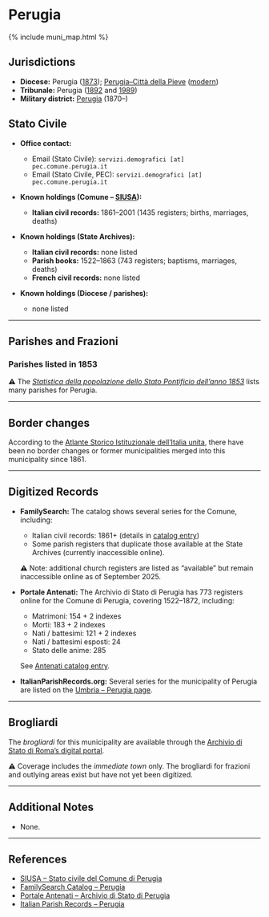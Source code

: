 # Perugia

{% include muni_map.html %}

## Jurisdictions

* **Diocese:** Perugia ([1873](https://www.google.it/books/edition/Il_libro_de_comuni_del_Regno_d_Italia_co/WF9mfeJJcDEC?gbpv=1)); [Perugia–Città della Pieve](../dio/perugia.md) ([modern](https://www.chiesacattolica.it/annuario-cei/ricerca-parrocchie/))
* **Tribunale:** Perugia ([1892](https://www.google.it/books/edition/Bollettino_ufficiale_del_Ministero_di_gr/kRXd4t5fK-0C?hl=en&gbpv=1&pg=PA457&printsec=frontcover) and [1989](https://www.google.it/books/edition/Gazzetta_ufficiale_della_Repubblica_ital/-Z6nogg-qMQC?hl=en&gbpv=1&pg=RA8-PA38&printsec=frontcover))
* **Military district:** [Perugia](../mil/perugia.md) (1870–)

## Stato Civile

* **Office contact:**

  * Email (Stato Civile): `servizi.demografici [at] pec.comune.perugia.it`
  * Email (Stato Civile, PEC): `servizi.demografici [at] pec.comune.perugia.it`

* **Known holdings (Comune – [SIUSA](https://siusa-archivi.cultura.gov.it/cgi-bin/siusa/pagina.pl?TipoPag=comparc&Chiave=258557)):**

  * **Italian civil records:** 1861–2001 (1435 registers; births, marriages, deaths)

* **Known holdings (State Archives):**

  * **Italian civil records:** none listed
  * **Parish books:** 1522–1863 (743 registers; baptisms, marriages, deaths)
  * **French civil records:** none listed

* **Known holdings (Diocese / parishes):**

  * none listed

---

## Parishes and Frazioni

### Parishes listed in 1853

⚠️ The *[Statistica della popolazione dello Stato Pontificio dell’anno 1853](https://www.google.it/books/edition/Statistics_della_popolazione_dello_Stato/v6dCAQAAMAAJ)* lists many parishes for Perugia.

---

## Border changes

According to the [Atlante Storico Istituzionale dell’Italia unita](http://dati.san.beniculturali.it/asi/local/), there have been no border changes or former municipalities merged into this municipality since 1861.

---

## Digitized Records

* **FamilySearch:** The catalog shows several series for the Comune, including:

  * Italian civil records: 1861+ (details in [catalog entry](https://www.familysearch.org/en/search/catalog/835238))
  * Some parish registers that duplicate those available at the State Archives (currently inaccessible online).

  ⚠️ Note: additional church registers are listed as “available” but remain inaccessible online as of September 2025.

* **Portale Antenati:** The Archivio di Stato di Perugia has 773 registers online for the Comune di Perugia, covering 1522–1872, including:

  * Matrimoni: 154 + 2 indexes
  * Morti: 183 + 2 indexes
  * Nati / battesimi: 121 + 2 indexes
  * Nati / battesimi esposti: 24
  * Stato delle anime: 285

  See [Antenati catalog entry](https://antenati.cultura.gov.it/search-registry/?archivio=249&descrizione=Archivio%20di%20Stato%20di%20Perugia&s_facet_query=localita_ss%3APerugia).

* **ItalianParishRecords.org:** Several series for the municipality of Perugia are listed on the [Umbria – Perugia page](https://www.italianparishrecords.org/search-by-region/umbria/perugia).

---

## Brogliardi

The *brogliardi* for this municipality are available through the [Archivio di Stato di Roma’s digital portal](https://imagoarchiviodistatoroma.cultura.gov.it/Gregoriano/s_brogliardi.php?Provincia=Perugia&Denominazione=Perugia).

⚠️ Coverage includes the *immediate town* only. The brogliardi for frazioni and outlying areas exist but have not yet been digitized.

---

## Additional Notes

* None.

---

## References

* [SIUSA – Stato civile del Comune di Perugia](https://siusa-archivi.cultura.gov.it/cgi-bin/siusa/pagina.pl?TipoPag=comparc&Chiave=258557)
* [FamilySearch Catalog – Perugia](https://www.familysearch.org/en/search/catalog/835238)
* [Portale Antenati – Archivio di Stato di Perugia](https://antenati.cultura.gov.it/search-registry/?archivio=249&descrizione=Archivio%20di%20Stato%20di%20Perugia&s_facet_query=localita_ss%3APerugia)
* [Italian Parish Records – Perugia](https://www.italianparishrecords.org/search-by-region/umbria/perugia)
